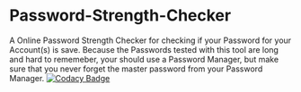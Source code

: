 # Password-Strength-Checker
A Online Password Strength Checker for checking if your Password for your Account(s) is save.
Because the Passwords tested with this tool are long and hard to rememeber, your should use a Password Manager, but make sure that you never forget the master password from your Password Manager.
[![Codacy Badge](https://app.codacy.com/project/badge/Grade/7642dec6f111462a9068a1225a064273)](https://www.codacy.com/gh/FirephoenixX02/Password-Strength-Checker/dashboard?utm_source=github.com&amp;utm_medium=referral&amp;utm_content=FirephoenixX02/Password-Strength-Checker&amp;utm_campaign=Badge_Grade)
